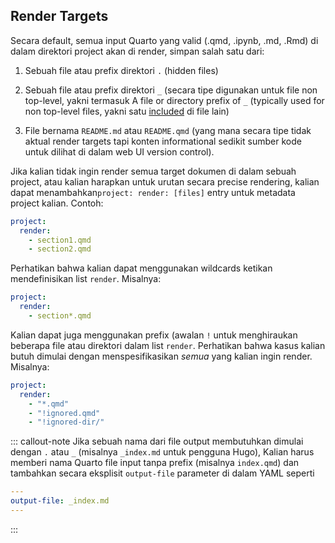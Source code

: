 ## Render Targets

Secara default, semua input Quarto yang valid (.qmd, .ipynb, .md, .Rmd) di dalam direktori project akan di render, simpan salah satu dari:

1.  Sebuah file atau prefix direktori `.` (hidden files)

2.  Sebuah file atau prefix direktori `_` (secara tipe digunakan untuk file non top-level, yakni termasuk A file or directory prefix of `_` (typically used for non top-level files, yakni satu [included](https://quarto.org/docs/authoring/includes.html) di file lain)

3.  File bernama `README.md` atau `README.qmd` (yang mana secara tipe tidak aktual render targets tapi konten informational sedikit sumber kode untuk dilihat di dalam web UI version control).

Jika kalian tidak ingin render semua target dokumen di dalam sebuah project, atau kalian harapkan untuk urutan secara precise rendering, kalian dapat menambahkan`project: render: [files]` entry untuk metadata project kalian. Contoh:

``` yaml
project:
  render:
    - section1.qmd
    - section2.qmd
```

Perhatikan bahwa kalian dapat menggunakan wildcards ketikan mendefinisikan list `render`. Misalnya:

``` yaml
project:
  render:
    - section*.qmd
```

Kalian dapat juga menggunakan prefix (awalan `!` untuk menghiraukan beberapa file atau direktori dalam list `render`. 
Perhatikan bahwa kasus kalian butuh dimulai dengan menspesifikasikan *semua* yang kalian ingin render. Misalnya:

``` yaml
project:
  render:
    - "*.qmd"
    - "!ignored.qmd"
    - "!ignored-dir/"
```

::: callout-note
Jika sebuah nama dari file output membutuhkan dimulai dengan `.` atau `_` (misalnya `_index.md` untuk pengguna Hugo), Kalian harus memberi nama Quarto file input tanpa prefix (misalnya `index.qmd`) dan tambahkan secara eksplisit `output-file` parameter di dalam YAML seperti

``` yaml
---
output-file: _index.md
---
```
:::
